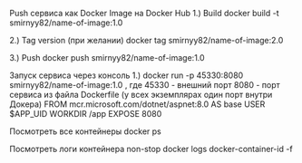 Push сервиса как Docker Image на Docker Hub
1.) Build
docker build -t smirnyy82/name-of-image:1.0

2.) Tag version (при желании)
docker tag smirnyy82/name-of-image:2.0

3.) Push
docker push smirnyy82/name-of-image:1.0

Запуск сервиса через консоль
1.) docker run -p 45330:8080 smirnyy82/name-of-image:1.0
, где 45330 - внешний порт
8080 - порт сервиса из файла Dockerfile (у всех экземплярах один порт внутри Докера)
FROM mcr.microsoft.com/dotnet/aspnet:8.0 AS base
USER $APP_UID
WORKDIR /app
EXPOSE 8080

Посмотреть все контейнеры
docker ps

Посмотреть логи контейнера non-stop
docker logs docker-container-id -f
